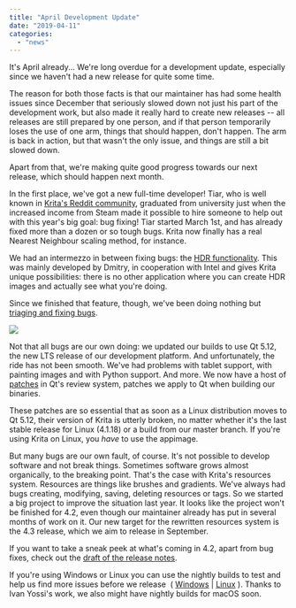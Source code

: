 ```yaml
---
title: "April Development Update"
date: "2019-04-11"
categories: 
  - "news"
---
```


It's April already... We're long overdue for a development update, especially since we haven't had a new release for quite some time.

The reason for both those facts is that our maintainer has had some health issues since December that seriously slowed down not just his part of the development work, but also made it really hard to create new releases -- all releases are still prepared by one person, and if that person temporarily loses the use of one arm, things that should happen, don't happen. The arm is back in action, but that wasn't the only issue, and things are still a bit slowed down.

Apart from that, we're making quite good progress towards our next release, which should happen next month.

In the first place, we've got a new full-time developer! Tiar, who is well known in [Krita's Reddit community](https://www.reddit.com/r/krita/), graduated from university just when the increased income from Steam made it possible to hire someone to help out with this year's big goal: bug fixing! Tiar started March 1st, and has already fixed more than a dozen or so tough bugs. Krita now finally has a real Nearest Neighbour scaling method, for instance.

We had an intermezzo in between fixing bugs: the [HDR functionality](https://krita.org/en/item/krita-4-2-0-the-first-painting-application-to-bring-hdr-support-to-windows/). This was mainly developed by Dmitry, in cooperation with Intel and gives Krita unique possibilities: there is no other application where you can create HDR images and actually see what you're doing.

Since we finished that feature, though, we've been doing nothing but [triaging and fixing bugs](https://bugs.kde.org/component-report.cgi?product=krita).

[![](../images/bugs.png)](https://bugs.kde.org/component-report.cgi?product=krita)

Not that all bugs are our own doing: we updated our builds to use Qt 5.12, the new LTS release of our development platform. And unfortunately, the ride has not been smooth. We've had problems with tablet support, with painting images and with Python support. And more. We now have a host of [patches](https://phabricator.kde.org/source/krita/browse/master/3rdparty/ext_qt/) in Qt's review system, patches we apply to Qt when building our binaries.

These patches are so essential that as soon as a Linux distribution moves to Qt 5.12, their version of Krita is utterly broken, no matter whether it's the last stable release for Linux (4.1.18) or a build from our master branch. If you're using Krita on Linux, you _have_ to use the appimage.

But many bugs are our own fault, of course. It's not possible to develop software and not break things. Sometimes software grows almost organically, to the breaking point. That's the case with Krita's resources system. Resources are things like brushes and gradients. We've always had bugs creating, modifying, saving, deleting resources or tags. So we started a big project to improve the situation last year. It looks like the project won't be finished for 4.2, even though our maintainer already has put in several months of work on it. Our new target for the rewritten resources system is the 4.3 release, which we aim to release in September.

If you want to take a sneak peek at what's coming in 4.2, apart from bug fixes, check out the [draft of the release notes](https://krita.org/en/krita-4-2-release-notes/).

If you're using Windows or Linux you can use the nightly builds to test and help us find more issues before we release  ( [Windows](https://binary-factory.kde.org/job/Krita_Nightly_Windows_Build/) | [Linux](https://binary-factory.kde.org/job/Krita_Nightly_Appimage_Build/) ). Thanks to Ivan Yossi's work, we also might have nightly builds for macOS soon.
